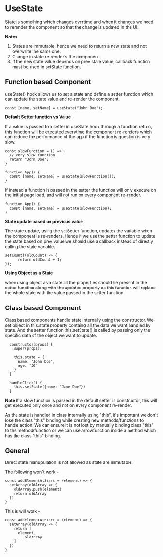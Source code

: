 # UseState

State is something which changes overtime and when it changes we need to rerender the component so that the change is updated in the UI.

**Notes**
1. States are immutable, hence we need to return a new state and not overwrite the same one.
2. Change in state re-render's the component
3. If the new state value depends on prev state value, callback function must be used in setState function.

## Function based Component
useState() hook allows us to set a state and define a setter function which can update the state value and re-render the component.

```JSX
const [name, setName] = useState("John Doe");
```

**Default Setter function vs Value**

If a value is passed to a setter in useState hook through a function return, this function will be executed everytime the component re-renders which can reduce the performance of the app if the function is question is very slow.
```JSX
const slowFunction = () => {
  // Very slow function
  return "John Doe";
}

function App() {
  const [name, setName] = useState(slowFunction());
}
```
If instead a function is passed in the setter the function will only execute on the initial page load, and will not run on every component re-render.

```JSX
function App() {
  const [name, setName] = useState(slowFunction);
}
```

**State update based on previous value**

The state update, using the setSetter function, updates the variable when the component is re-renders. Hence if we use the setter function to update the state based on prev value we should use a callback instead of directly calling the state variable.

```JSX
setCount((oldCount) => {
      return oldCount + 1;
});
```

**Using Object as a State**

when using object as a state all the properties should be present in the setter function along with the updated property as this function will replace the whole state with the value passed in the setter function. 

## Class based Component

Class based components handle state internally using the constructor. We set object in this.state property containg all the data we want handled by state. And the setter function this.setState() is called by passing only the specific data of the object we want to update.

```JSX
  constructor(props) {
    super(props);

    this.state = {
      name: "John Doe",
      age: "30"
    }
  }

  handleClick() {
    this.setState({name: "Jane Doe"})
  }
```

**Note**
If a slow function is passed in the default setter in constructor, this will get executed only once and not on every component re-render.

As the state is handled in class internally using "this", it's important we don't lose the class "this" binding while creating new methods/functions to handle action. We can ensure it is not lost by manually binding class "this" to the method/function or we can use arrowfunction inside a method which has the class "this" binding.

## General

Direct state manupulation is not allowed as state are immutable.

The following won't work -
```JSX
const addElementAtStart = (element) => {
  setArray(oldArray => {
    oldArray.push(element)
    return oldArray
  })
}
```
This is will work -
```JSX
const addElementAtStart = (element) => {
  setArray(oldArray => {
    return [
      element,
      ...oldArray
    ]
  })
}
```